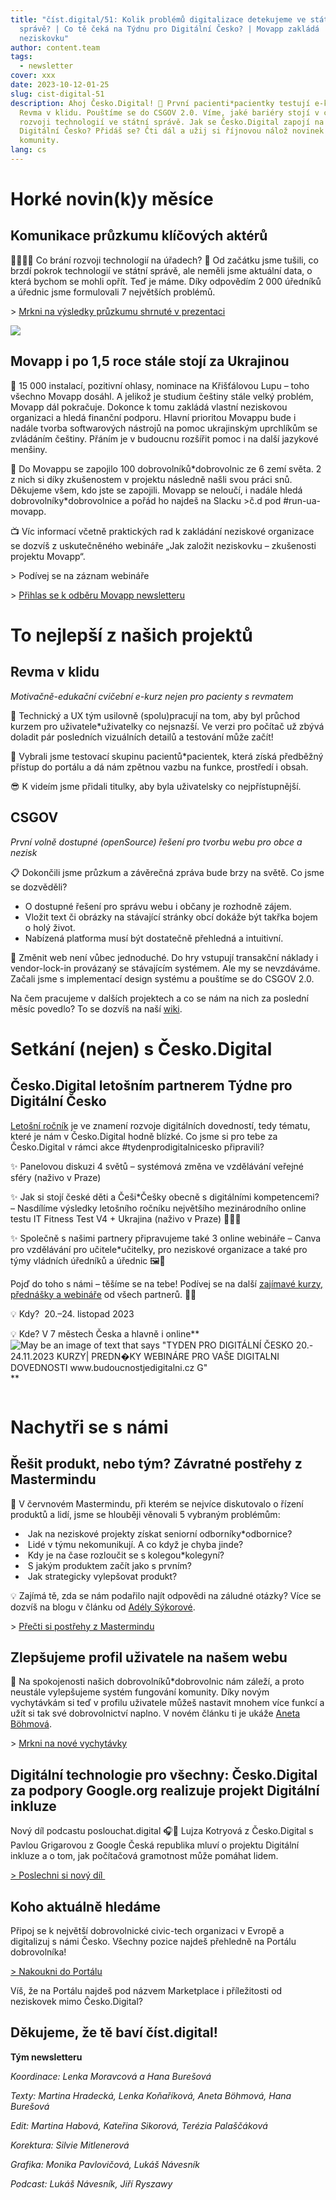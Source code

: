 ```yaml
---
title: "číst.digital/51: Kolik problémů digitalizace detekujeme ve státní
  správě? | Co tě čeká na Týdnu pro Digitální Česko? | Movapp zakládá
  neziskovku"
author: content.team
tags:
  - newsletter
cover: xxx
date: 2023-10-12-01-25
slug: cist-digital-51
description: Ahoj Česko.Digital! 👋 První pacienti*pacientky testují e-kurz
  Revma v klidu. Pouštíme se do CSGOV 2.0. Víme, jaké bariéry stojí v cestě
  rozvoji technologií ve státní správě. Jak se Česko.Digital zapojí na Týdnu pro
  Digitální Česko? Přidáš se? Čti dál a užij si říjnovou nálož novinek z naší
  komunity.
lang: cs
---
```

# Horké novin(k)y měsíce

## Komunikace průzkumu klíčových aktérů 

👩‍💼👨‍💼 Co brání rozvoji technologií na úřadech? 👀 Od začátku jsme tušili, co brzdí pokrok technologií ve státní správě, ale neměli jsme aktuální data, o která bychom se mohli opřít. Teď je máme. Díky odpovědím 2 000 úředníků a úřednic jsme formulovali 7 největších problémů.

\> [Mrkni na výsledky průzkumu shrnuté v prezentaci](https://docs.google.com/presentation/d/1dn0e3NNoDaTXCJvduSySMUno7PpnTvENVHlCoi2mrSM/edit#slide=id.g27a3ddc20a3_0_0)

![](https://lh5.googleusercontent.com/Wb9Ggi4HizN7vV09ccjgA1IJkxsbuJY2EBltdD5XGC6m8T2U2648ARiZlQGIQJ6NsRZI8-Sd_tJNts_7URcjVzCbyDUQTQxy7aMpkDgmtl8LvF4cYBK3zNkY02sWb2pEWspcsL60lh2Zgm-uFDuiHcU)

## Movapp i po 1,5 roce stále stojí za Ukrajinou

🌻 15 000 instalací, pozitivní ohlasy, nominace na Křišťálovou Lupu – toho všechno Movapp dosáhl. A jelikož je studium češtiny stále velký problém, Movapp dál pokračuje. Dokonce k tomu zakládá vlastní neziskovou organizaci a hledá finanční podporu. Hlavní prioritou Movappu bude i nadále tvorba softwarových nástrojů na pomoc ukrajinským uprchlíkům se zvládáním češtiny. Přáním je v budoucnu rozšířit pomoc i na další jazykové menšiny.

💙 Do Movappu se zapojilo 100 dobrovolníků\*dobrovolnic ze 6 zemí světa. 2 z nich si díky zkušenostem v projektu následně našli svou práci snů. Děkujeme všem, kdo jste se zapojili. Movapp se neloučí, i nadále hledá dobrovolníky\*dobrovolnice a pořád ho najdeš na Slacku >č.d pod #run-ua-movapp.



📺 Víc informací včetně praktických rad k zakládání neziskové organizace se dozvíš z uskutečněného webináře „Jak založit neziskovku – zkušenosti projektu Movapp“.

\> Podívej se na záznam webináře

\> [Přihlas se k odběru Movapp newsletteru](https://www.movapp.cz/newsletter)



# To nejlepší z našich projektů

## Revma v klidu

*Motivačně-edukační cvičební e-kurz nejen pro pacienty s revmatem*

🤝 Technický a UX tým usilovně (spolu)pracují na tom, aby byl průchod kurzem pro uživatele*uživatelky co nejsnazší. Ve verzi pro počítač už zbývá doladit pár posledních vizuálních detailů a testování může začít!

📲 Vybrali jsme testovací skupinu pacientů*pacientek, která získá předběžný přístup do portálu a dá nám zpětnou vazbu na funkce, prostředí i obsah.

😎 K videím jsme přidali titulky, aby byla uživatelsky co nejpřístupnější.

## CSGOV

*První volně dostupné (openSource) řešení pro tvorbu webu pro obce a nezisk*

📋 Dokončili jsme průzkum a závěrečná zpráva bude brzy na světě. Co jsme se dozvěděli?

* O dostupné řešení pro správu webu i občany je rozhodně zájem.
* Vložit text či obrázky na stávající stránky obcí dokáže být takřka bojem o holý život.
* Nabízená platforma musí být dostatečně přehledná a intuitivní.

💪 Změnit web není vůbec jednoduché. Do hry vstupují transakční náklady i vendor-lock-in provázaný se stávajícím systémem. Ale my se nevzdáváme. Začali jsme s implementací design systému a pouštíme se do CSGOV 2.0.



Na čem pracujeme v dalších projektech a co se nám na nich za poslední měsíc povedlo? To se dozvíš na naší [wiki](https://cesko-digital.atlassian.net/l/c/1RriTPgP).

# Setkání (nejen) s Česko.Digital

## Česko.Digital letošním partnerem Týdne pro Digitální Česko 

[Letošní ročník](https://budoucnostjedigitalni.gov.cz/) je ve znamení rozvoje digitálních dovedností, tedy tématu, které je nám v Česko.Digital hodně blízké. Co jsme si pro tebe za Česko.Digital v rámci akce #tydenprodigitalnicesko připravili?

✨ Panelovou diskuzi 4 světů – systémová změna ve vzdělávání veřejné sféry (naživo v Praze)

✨ Jak si stojí české děti a Češi*Češky obecně s digitálními kompetencemi? – Nasdílíme výsledky letošního ročníku největšího mezinárodního online testu IT Fitness Test V4 + Ukrajina (naživo v Praze) 🧑🏻‍💻

✨ Společně s našimi partnery připravujeme také 3 online webináře – Canva pro vzdělávání pro učitele*učitelky, pro neziskové organizace a také pro týmy vládních úředníků a úřednic 🖼️🎨

Pojď do toho s námi – těšíme se na tebe! Podívej se na [](https://budoucnostjedigitalni.gov.cz/?fbclid=IwAR01KRlsUeY_FC91RA5Z5jSUnlUIS4GDUJcRY4SfywrFVI5TrbDQhi1ZVZI) další [zajímavé kurzy, přednášky a webináře](https://budoucnostjedigitalni.gov.cz/) od všech partnerů. 🚀🌟 

💡 Kdy?  20.–24. listopad 2023 

💡 Kde? V 7 městech Česka a hlavně i online**![May be an image of text that says "TYDEN PRO DIGITÁLNÍ ČESKO 20.- 24.11.2023 KURZY| PREDN�KY WEBINÁRE PRO VAŠE DIGITALNI DOVEDNOSTI www.budoucnostjedigitalni.cz G"](https://lh3.googleusercontent.com/UFUlMtUdxtDj0mJunlHNtT3dNIo00Y8JFZf2eBnqFiFKjxhLWcrokW13JTkwnOmDZljPKowkxoVIkl3dg9UdLd_8jAJl_3DwwQSFbdxvCCXWm6HGnSHcCADby_t-NCCqYLVc5bawOGtUER-QvKL3kRU)**

![]()

# Nachytři se s námi

## Řešit produkt, nebo tým? Závratné postřehy z Mastermindu

🧠 V červnovém Mastermindu, při kterém se nejvíce diskutovalo o řízení produktů a lidí, jsme se hlouběji věnovali 5 vybraným problémům:

*  Jak na neziskové projekty získat seniorní odborníky*odbornice?
*  Lidé v týmu nekomunikují. A co když je chyba jinde?
*  Kdy je na čase rozloučit se s kolegou*kolegyní?
*  S jakým produktem začít jako s prvním?  
*  Jak strategicky vylepšovat produkt?

💡 Zajímá tě, zda se nám podařilo najít odpovědi na záludné otázky? Více se dozvíš na blogu v článku od [Adély Sýkorové](https://cz.linkedin.com/in/adela-sykorova/cs).

\> [Přečti si postřehy z Mastermindu](https://blog.cesko.digital/2023/06/bariery-digitalni-inkluze)

## Zlepšujeme profil uživatele na našem webu

💙 Na spokojenosti našich dobrovolníků*dobrovolnic nám záleží, a proto neustále vylepšujeme systém fungování komunity. Díky novým vychytávkám si teď v profilu uživatele můžeš nastavit mnohem více funkcí a užít si tak své dobrovolnictví naplno. V novém článku ti je ukáže [Aneta Böhmová](https://www.linkedin.com/in/aneta-b%C3%B6hmov%C3%A1-043740216/).

\> [Mrkni na nové vychytávky](https://blog.cesko.digital/2023/08/nove-vychytavky-na-nasem-webu)

## Digitální technologie pro všechny: Česko.Digital za podpory Google.org realizuje projekt Digitální inkluze

Nový díl podcastu poslouchat.digital 🎧👋 Lujza Kotryová z Česko.Digital s Pavlou Grigarovou z Google Česká republika mluví o projektu Digitální inkluze a o tom, jak počítačová gramotnost může pomáhat lidem. 

[\> Poslechni si nový díl ](https://podcasters.spotify.com/pod/show/poslouchatdigital/episodes/Digitln-technologie-pro-vechny-esko-Digital-za-podpory-Google-org-realizuje-projekt-Digitln-inkluze-e2aekho)

## Koho aktuálně hledáme

Připoj se k největší dobrovolnické civic-tech organizaci v Evropě a digitalizuj s námi Česko. Všechny pozice najdeš přehledně na Portálu dobrovolníka!

[\> Nakoukni do Portálu](https://cesko.digital/dashboard)

Víš, že na Portálu najdeš pod názvem Marketplace i příležitosti od neziskovek mimo Česko.Digital?

## Děkujeme, že tě baví číst.digital!

**Tým newsletteru**

*Koordinace: Lenka Moravcová a Hana Burešová*

*Texty: Martina Hradecká, Lenka Koňaříková, Aneta Böhmová, Hana Burešová*

*Edit: Martina Habová, Kateřina Sikorová, Terézia Palaščáková*

*Korektura: Silvie Mitlenerová*

*Grafika: Monika Pavlovičová, Lukáš Návesník*

*Podcast: Lukáš Návesník, Jiří Ryszawy*